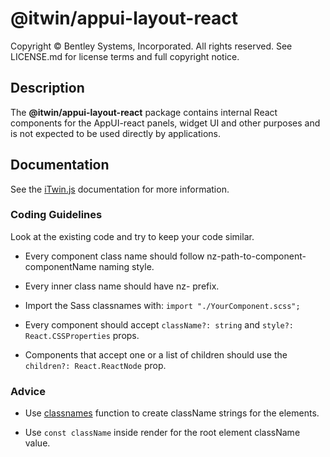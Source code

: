 # @itwin/appui-layout-react

Copyright © Bentley Systems, Incorporated. All rights reserved. See LICENSE.md for license terms and full copyright notice.

## Description

The __@itwin/appui-layout-react__ package contains internal React components for the AppUI-react panels, widget UI and other purposes and is not expected to be used directly by applications.

## Documentation

See the [iTwin.js](https://www.itwinjs.org/learning/ui/) documentation for more information.

### Coding Guidelines

Look at the existing code and try to keep your code similar.

* Every component class name should follow nz-path-to-component-componentName naming style.

* Every inner class name should have nz- prefix.

* Import the Sass classnames with: `import "./YourComponent.scss";`

* Every component should accept `className?: string` and `style?: React.CSSProperties` props.

* Components that accept one or a list of children should use the `children?: React.ReactNode` prop.

### Advice

* Use [classnames](https://www.npmjs.com/package/classnames) function to create className strings for the elements.

* Use `const className` inside render for the root element className value.
